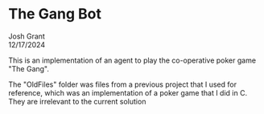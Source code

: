 # The Gang Bot
Josh Grant  
12/17/2024  

This is an implementation of an agent to play the co-operative poker game "The Gang".

The "OldFiles" folder was files from a previous project that I used for reference, which was an implementation of a poker game that I did in C. They are irrelevant to the current solution